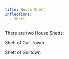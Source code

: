 ```yaml
---
title: House Shett
inflections:
  - Shett
---
```


There are two House Shetts:

Shett of Gull Tower

Shett of Gulltown


